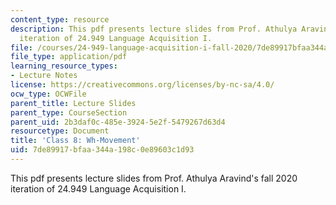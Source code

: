 ```yaml
---
content_type: resource
description: This pdf presents lecture slides from Prof. Athulya Aravind's fall 2020
  iteration of 24.949 Language Acquisition I.
file: /courses/24-949-language-acquisition-i-fall-2020/7de89917bfaa344a198c0e89603c1d93_MIT24_949f20_lec8.pdf
file_type: application/pdf
learning_resource_types:
- Lecture Notes
license: https://creativecommons.org/licenses/by-nc-sa/4.0/
ocw_type: OCWFile
parent_title: Lecture Slides
parent_type: CourseSection
parent_uid: 2b3daf0c-485e-3924-5e2f-5479267d63d4
resourcetype: Document
title: 'Class 8: Wh-Movement'
uid: 7de89917-bfaa-344a-198c-0e89603c1d93
---
```

This pdf presents lecture slides from Prof. Athulya Aravind's fall 2020 iteration of 24.949 Language Acquisition I.